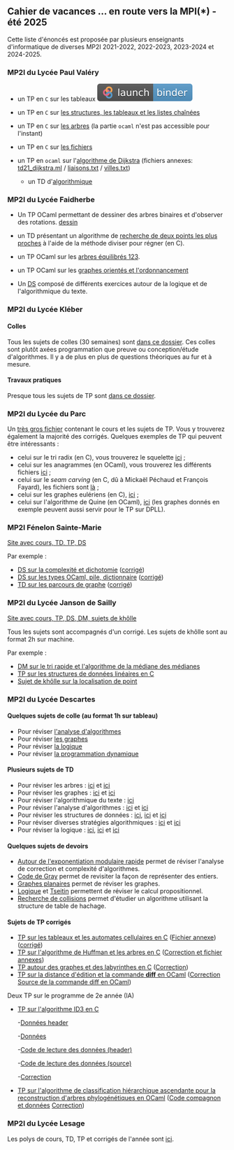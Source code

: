 ## Cahier de vacances ... en route vers la MPI(*) - été 2025

Cette liste d'énoncés est proposée par plusieurs enseignants
d'informatique de diverses MP2I 2021-2022, 2022-2023, 2023-2024 et 2024-2025.



### MP2I du Lycée Paul Valéry
* un TP en `C` sur les tableaux [![badge_logo.svg](badge_logo.svg)](https://mybinder.org/v2/gh/inesKKK/mp2i-pv-binder/main?urlpath=git-pull%3Frepo%3Dhttps%253A%252F%252Fgithub.com%252FinesKKK%252Fmp2i-pv%26urlpath%3Dtree%252Fmp2i-pv%252Fdocs%252FTP%252FTP6.ipynb%26branch%3Dmain)

* un TP en `C` sur [les structures, les tableaux et les listes
  chaînées](https://ineskkk.github.io/mp2i-pv/TPC/TP8/tp8.html)
  
* un TP en `C` sur [les
  arbres](https://ineskkk.github.io/mp2i-pv/TPC/TP15/tp15.html) (la
  partie `ocaml` n'est pas accessible pour l'instant)
  
* un TP en `C` sur [les
  fichiers](https://ineskkk.github.io/mp2i-pv/TPC/TP22/tp22.html)

* un TP en `ocaml` sur l'[algorithme de
  Dijkstra](JC/TD21_DijkstraOCaml.pdf) (fichiers annexes:
  [td21_dijkstra.ml](JC/td21_dijkstra.ml) /
  [liaisons.txt](JC/liaisons.txt) / [villes.txt](JC/villes.txt))
  
  * un TD d'[algorithmique](JC/23_Fiche_ExoAlgo3.pdf)
  
### MP2I du Lycée Faidherbe

* Un TP OCaml permettant de dessiner des arbres binaires et d'observer des rotations. [dessin](https://github.com/inesKKK/cahier-de-vacances/blob/master/docs/Faidherbe/11_dessin_arbres.pdf)

* un TD présentant un algorithme de [recherche de deux points les plus proches](Faidherbe/points_les_plus_proches.pdf) à l'aide de la méthode diviser pour régner (en C).

* un TP OCaml sur les [arbres équilibrés 123](Faidherbe/14.Arbres23.pdf).

* un TP OCaml sur les [graphes orientés et l'ordonnancement](Faidherbe/graphes_oreintes_ordonnancement.pdf)

* Un [DS](Faidherbe/DS6-Faidherbe.pdf) composé de différents exercices autour de la logique et de l'algorithmique du texte.

### MP2I du Lycée Kléber
#### Colles
Tous les sujets de colles (30 semaines) sont [dans ce dossier](Kleber/colles).
Ces colles sont plutôt axées programmation que preuve ou conception/étude d'algorithmes.
Il y a de plus en plus de questions théoriques au fur et à mesure.

#### Travaux pratiques
Presque tous les sujets de TP sont [dans ce dossier](Kleber/Travaux_Pratiques).


### MP2I du Lycée du Parc

Un [très gros fichier](jbb/poly-mp2i.pdf) contenant le cours et les sujets de TP. Vous y trouverez également
la majorité des corrigés. Quelques exemples de TP qui peuvent être intéressants :

* celui sur le tri radix (en C), vous trouverez le squelette [ici](jbb/radix/squelette.c) ;
* celui sur les anagrammes (en OCaml), vous trouverez les différents fichiers [ici](jbb/anagrammes/squelette.zip) ;
* celui sur le *seam carving* (en C, dû à Mickaël Péchaud et François Fayard), les fichiers sont [là](jbb/seam-carving/squelette.zip) ;
* celui sur les graphes eulériens (en C), [ici](jbb/graphes-euleriens/squelette.zip) ;
* celui sur l'algorithme de Quine (en OCaml), [ici](jbb/quine/squelette.zip) (les graphes donnés en exemple peuvent aussi servir pour le 
TP sur DPLL).

### MP2I Fénelon Sainte-Marie

[Site avec cours, TD, TP, DS](https://mp2i-fsm.github.io)

Par exemple :
- [DS sur la complexité et dichotomie](qf/ds1.pdf) ([corrigé](qf/ds1_cor.pdf))
- [DS sur les types OCaml, pile, dictionnaire](qf/ds2.pdf) ([corrigé](qf/ds2_cor.pdf))
- [TD sur les parcours de graphe](qf/td_graphes2.pdf) ([corrigé](qf/td_graphes2_cor.pdf))

### MP2I du Lycée Janson de Sailly

[Site avec cours, TP, DS, DM, sujets de khôlle](https://anthonylick.com/mp2i/)

Tous les sujets sont accompagnés d'un corrigé.
Les sujets de khôlle sont au format 2h sur machine.

Par exemple :
- [DM sur le tri rapide et l'algorithme de la médiane des médianes](https://anthonylick.com/wp-content/uploads/DM_rapide.pdf)
- [TP sur les structures de données linéaires en C](https://anthonylick.com/wp-content/uploads/mp2i_TP5.pdf)
- [Sujet de khôlle sur la localisation de point](https://anthonylick.com/wp-content/uploads/sujet_kholle4.pdf)

### MP2I du Lycée Descartes
#### Quelques sujets de colle (au format 1h sur tableau)
- Pour réviser [l'analyse d'algorithmes](Descartes/Colles/Colles_analyse_algos.pdf)
- Pour réviser [les graphes](Descartes/Colles/Colles_graphes.pdf)
- Pour réviser [la logique](Descartes/Colles/Colles_logique.pdf)
- Pour réviser [la programmation dynamique](Descartes/Colles/Colles_programmation_dynamique.pdf)

#### Plusieurs sujets de TD
- Pour réviser les arbres : [ici](Descartes/TD/TD_ABR.pdf) et [ici](Descartes/TD/TD_arbres_binaires.pdf)
- Pour réviser les graphes : [ici](Descartes/TD/TD_graphes.pdf) et [ici](Descartes/TD/TD_algorithmique_graphes.pdf)
- Pour réviser l'algorithmique du texte : [ici](Descartes/TD/TD_algos_texte.pdf)
- Pour réviser l'analyse d'algorithmes : [ici](Descartes/TD/TD_terminaison_correction.pdf) et [ici](Descartes/TD/TD_correction_complexite.pdf)
- Pour réviser les structures de données : [ici](Descartes/TD/TD_hachage.pdf), [ici](Descartes/TD/TD_piles_files.pdf) et [ici](Descartes/TD/TD_representations.pdf)
- Pour réviser diverses stratégies algorithmiques : [ici](Descartes/TD/TD_DPR.pdf) et [ici](Descartes/TD/TD_programmation_dynamique.pdf)
- Pour réviser la logique : [ici](Descartes/TD/TD_logique.pdf), [ici](Descartes/TD/TD_satisfiabilite.pdf) et [ici](Descartes/TD/TD_semantique_calcul_prop.pdf)


#### Quelques sujets de devoirs
- [Autour de l'exponentiation modulaire rapide](Descartes/Devoirs/DM_analyse_algos_crypto.pdf) permet de réviser l'analyse de correction et complexité d'algorithmes.
- [Code de Gray](Descartes/Devoirs/DM_code_Gray.pdf) permet de revisiter la façon de représenter des entiers.
- [Graphes planaires](Descartes/Devoirs/DM_graphes_planaires.pdf) permet de réviser les graphes.
- [Logique](Descartes/Devoirs/DM_logique.pdf) et [Tseitin](Descartes/Devoirs/DS_logique.pdf) permettent de réviser le calcul propositionnel.
- [Recherche de collisions](Descartes/Devoirs/DM_recherche_collisions.pdf) permet d'étudier un algorithme utilisant la structure de table de hachage.

#### Sujets de TP corrigés
- [TP sur les tableaux et les automates cellulaires en C](Descartes/TP/AutomatesCellulairesC/Notes.pdf) ([Fichier annexe]([corrigé](Descartes/TP/AutomatesCellulairesC/StatePrint.c))) ([corrigé](Descartes/TP/AutomatesCellulairesC/TP1AC.c))
- [TP sur l'algorithme de Huffman et les arbres en C](Descartes/TP/TP14-Huffman/TP14.pdf) ([Correction et fichier annexes](Descartes/TP/TP14-Huffman/Correction.zip))
- [TP autour des graphes et des labyrinthes en C](Descartes/TP/TP16_Labyrinthe/TP_16_Labyrinthe.pdf) ([Correction](Descartes/TP/TP16_Labyrinthe/Correction/Correction_TP16.c))
- [TP sur la distance d'édition et la commande __diff__ en OCaml](Descartes/TP/TP17_Diff/TP17_Diff.pdf) ([Correction](Descartes/TP/TP17_Diff/Correction/Correction_TP17.ml) [Source de la commande diff en OCaml](Descartes/TP/TP17_Diff/Correction/diff.ml))

Deux TP sur le programme de 2e année (IA)

- [TP sur l'algorithme ID3 en C](Descartes/TP/TP20_ID3/TP_20_ID3.pdf)

  -[Données header](Descartes/TP/TP20_ID3/mushroom_signature.data)

  -[Données](Descartes/TP/TP20_ID3/mushroom.csv)

  -[Code de lecture des données (header)](Descartes/TP/TP20_ID3/data_read.h)

  -[Code de lecture des données (source)](Descartes/TP/TP20_ID3/data_read.c)

  -[Correction](Descartes/TP/TP20_ID3/Correction_TP20.zip)

- [TP sur l'algorithme de classification hiérarchique ascendante pour la reconstruction d'arbres phylogénétiques en OCaml](Descartes/TP/TP21_Pingouins/TP21.pdf) ([Code compagnon et données](Descartes/TP/TP21_Pingouins/CodeCompagnonEtDonnees.zip) [Correction](Descartes/TP/TP21_Pingouins/Corrige/corrige.ml))

### MP2I du Lycée Lesage

Les polys de cours, TD, TP et corrigés de l'année sont [ici](https://plescornet-drive.mytoutatice.cloud/public?sharecode=t2PpAK7M7t5f).
